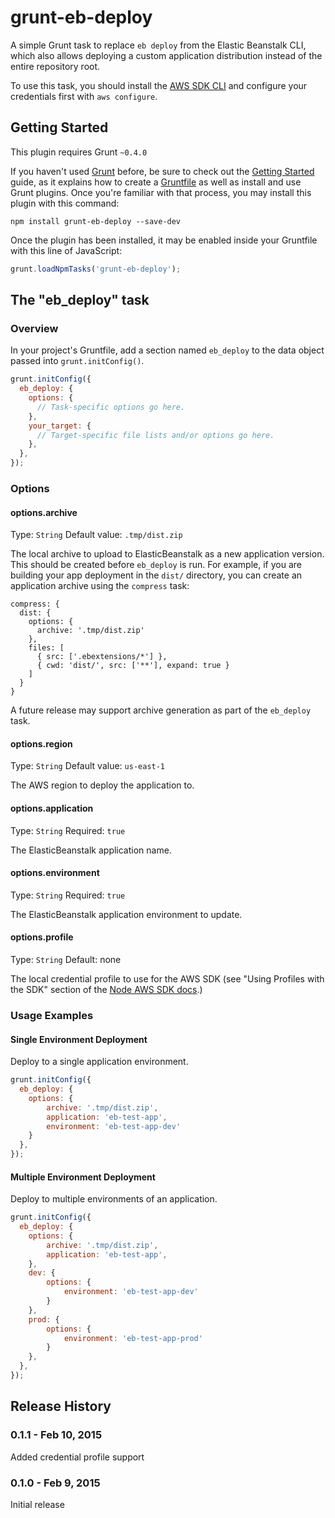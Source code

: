 # grunt-eb-deploy

A simple Grunt task to replace `eb deploy` from the  Elastic Beanstalk CLI, which also allows deploying a
custom application distribution instead of the entire repository root.

To use this task, you should install the [AWS SDK CLI](http://aws.amazon.com/cli/) and configure your credentials
first with `aws configure`.

## Getting Started
This plugin requires Grunt `~0.4.0`

If you haven't used [Grunt](http://gruntjs.com/) before, be sure to check out the [Getting Started](http://gruntjs.com/getting-started) guide, as it explains how to create a [Gruntfile](http://gruntjs.com/sample-gruntfile) as well as install and use Grunt plugins. Once you're familiar with that process, you may install this plugin with this command:

```shell
npm install grunt-eb-deploy --save-dev
```

Once the plugin has been installed, it may be enabled inside your Gruntfile with this line of JavaScript:

```js
grunt.loadNpmTasks('grunt-eb-deploy');
```

## The "eb_deploy" task

### Overview
In your project's Gruntfile, add a section named `eb_deploy` to the data object passed into `grunt.initConfig()`.

```js
grunt.initConfig({
  eb_deploy: {
    options: {
      // Task-specific options go here.
    },
    your_target: {
      // Target-specific file lists and/or options go here.
    },
  },
});
```

### Options

#### options.archive
Type: `String`
Default value: `.tmp/dist.zip`

The local archive to upload to ElasticBeanstalk as a new application version. This should be created
before `eb_deploy` is run. For example, if you are building your app deployment in the `dist/` directory,
you can create an application archive using the `compress` task:

```
compress: {
  dist: {
	options: {
	  archive: '.tmp/dist.zip'
	},
	files: [
	  { src: ['.ebextensions/*'] },
	  { cwd: 'dist/', src: ['**'], expand: true }
	]
  }   
}
```

A future release may support archive generation as part of the `eb_deploy` task.

#### options.region
Type: `String`
Default value: `us-east-1`

The AWS region to deploy the application to.

#### options.application
Type: `String`
Required: `true`

The ElasticBeanstalk application name.

#### options.environment
Type: `String`
Required: `true`

The ElasticBeanstalk application environment to update.

#### options.profile
Type: `String`
Default: none

The local credential profile to use for the AWS SDK (see "Using Profiles with the SDK" section of the
 [Node AWS SDK docs](http://docs.aws.amazon.com/AWSJavaScriptSDK/guide/node-configuring.html).)

### Usage Examples

#### Single Environment Deployment
Deploy to a single application environment.

```js
grunt.initConfig({
  eb_deploy: {
    options: {
		archive: '.tmp/dist.zip',
		application: 'eb-test-app',
		environment: 'eb-test-app-dev'
	}
  },
});
```

#### Multiple Environment Deployment
Deploy to multiple environments of an application.

```js
grunt.initConfig({
  eb_deploy: {
    options: {
		archive: '.tmp/dist.zip',
		application: 'eb-test-app',
	},
	dev: {
		options: {
			environment: 'eb-test-app-dev'
		}
	},
	prod: {
		options: {
			environment: 'eb-test-app-prod'
		}
	},
  },
});
```

## Release History

### 0.1.1 - Feb 10, 2015

Added credential profile support

### 0.1.0 - Feb 9, 2015

Initial release
